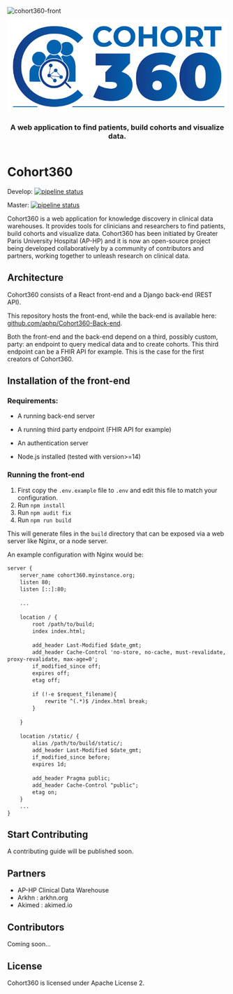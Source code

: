 ![cohort360-front](https://github.com/aphp/Cohort360/actions/workflows/app.yml/badge.svg)

<div align="center" style="display:flex;flex-direction:column;">
  <img src="./public/logo_c360.png" alt="Cohort360 logo" />
  <h3>A web application to find patients, build cohorts and visualize data.</h3>
</div>

# Cohort360


Develop: [![pipeline status](https://gitlab.eds.aphp.fr/dev/cohort360/source-code/badges/develop/pipeline.svg)](https://gitlab.eds.aphp.fr/dev/cohort360/source-code/-/commits/develop)

Master: [![pipeline status](https://gitlab.eds.aphp.fr/dev/cohort360/source-code/badges/master/pipeline.svg)](https://gitlab.eds.aphp.fr/dev/cohort360/source-code/-/commits/master)

Cohort360 is a web application for knowledge discovery in clinical data warehouses. It provides tools for clinicians and researchers to find patients, build cohorts and visualize data. Cohort360 has been initiated by Greater Paris University Hospital (AP-HP) and it is now an open-source project being developed collaboratively by a community of contributors and partners, working together to unleash research on clinical data.

## Architecture 

Cohort360 consists of a React front-end and a Django back-end (REST API).

This repository hosts the front-end, while the back-end is available here: [github.com/aphp/Cohort360-Back-end](https://github.com/aphp/Cohort360-Back-end).

Both the front-end and the back-end depend on a third, possibly custom, party: an endpoint to query medical data and to create cohorts.
This third endpoint can be a FHIR API for example. This is the case for the first creators of Cohort360.

## Installation of the front-end

### Requirements:

* A running back-end server
* A running third party endpoint (FHIR API for example)
* An authentication server

* Node.js installed (tested with version>=14)

### Running the front-end

1. First copy the `.env.example` file to `.env` and edit this file to match your configuration.
2. Run `npm install`
3. Run `npm audit fix`
4. Run `npm run build`

This will generate files in the `build` directory that can be exposed via a web server like Nginx, or a node server.

An example configuration with Nginx would be: 

```nginx
server {
    server_name cohort360.myinstance.org;
    listen 80;
    listen [::]:80;

    ...

    location / {
        root /path/to/build;
        index index.html;

        add_header Last-Modified $date_gmt;
        add_header Cache-Control 'no-store, no-cache, must-revalidate, proxy-revalidate, max-age=0';
        if_modified_since off;
        expires off;
        etag off;

        if (!-e $request_filename){
            rewrite ^(.*)$ /index.html break;
        }

    }

    location /static/ {
        alias /path/to/build/static/;
        add_header Last-Modified $date_gmt;
        if_modified_since before;
        expires 1d;

        add_header Pragma public;
        add_header Cache-Control "public";
        etag on;
    }
    ...
}
```



## Start Contributing

A contributing guide will be published soon.

## Partners

* AP-HP Clinical Data Warehouse
* Arkhn : arkhn.org
* Akimed : akimed.io

## Contributors

Coming soon...

## License
Cohort360 is licensed under Apache License 2.
